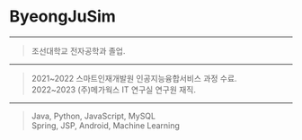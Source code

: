 # ByeongJuSim

---
> 조선대학교 전자공학과 졸업.<br>

---
> 2021~2022 스마트인재개발원 인공지능융합서비스 과정 수료. <br>
> 2022~2023 (주)메가웍스 IT 연구실 연구원 재직.

---
> Java, Python, JavaScript, MySQL <br>
> Spring, JSP, Android, Machine Learning <br>
